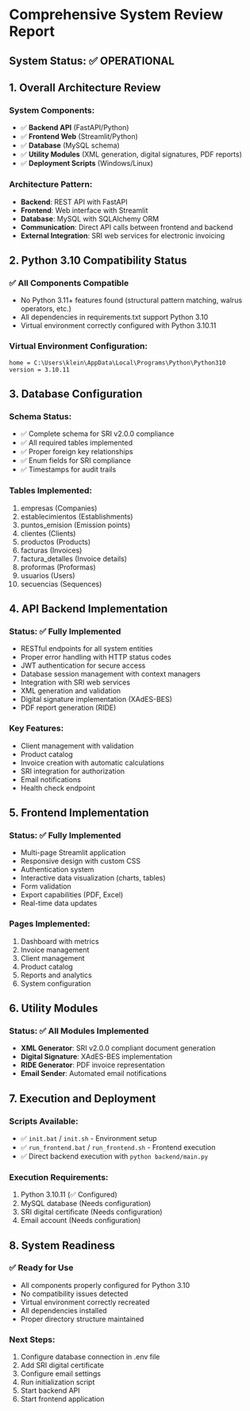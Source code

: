 # Comprehensive System Review Report

## System Status: ✅ OPERATIONAL

## 1. Overall Architecture Review

### System Components:
- ✅ **Backend API** (FastAPI/Python)
- ✅ **Frontend Web** (Streamlit/Python)
- ✅ **Database** (MySQL schema)
- ✅ **Utility Modules** (XML generation, digital signatures, PDF reports)
- ✅ **Deployment Scripts** (Windows/Linux)

### Architecture Pattern:
- **Backend**: REST API with FastAPI
- **Frontend**: Web interface with Streamlit
- **Database**: MySQL with SQLAlchemy ORM
- **Communication**: Direct API calls between frontend and backend
- **External Integration**: SRI web services for electronic invoicing

## 2. Python 3.10 Compatibility Status

### ✅ All Components Compatible
- No Python 3.11+ features found (structural pattern matching, walrus operators, etc.)
- All dependencies in requirements.txt support Python 3.10
- Virtual environment correctly configured with Python 3.10.11

### Virtual Environment Configuration:
```
home = C:\Users\klein\AppData\Local\Programs\Python\Python310
version = 3.10.11
```

## 3. Database Configuration

### Schema Status:
- ✅ Complete schema for SRI v2.0.0 compliance
- ✅ All required tables implemented
- ✅ Proper foreign key relationships
- ✅ Enum fields for SRI compliance
- ✅ Timestamps for audit trails

### Tables Implemented:
1. empresas (Companies)
2. establecimientos (Establishments)
3. puntos_emision (Emission points)
4. clientes (Clients)
5. productos (Products)
6. facturas (Invoices)
7. factura_detalles (Invoice details)
8. proformas (Proformas)
9. usuarios (Users)
10. secuencias (Sequences)

## 4. API Backend Implementation

### Status: ✅ Fully Implemented
- RESTful endpoints for all system entities
- Proper error handling with HTTP status codes
- JWT authentication for secure access
- Database session management with context managers
- Integration with SRI web services
- XML generation and validation
- Digital signature implementation (XAdES-BES)
- PDF report generation (RIDE)

### Key Features:
- Client management with validation
- Product catalog
- Invoice creation with automatic calculations
- SRI integration for authorization
- Email notifications
- Health check endpoint

## 5. Frontend Implementation

### Status: ✅ Fully Implemented
- Multi-page Streamlit application
- Responsive design with custom CSS
- Authentication system
- Interactive data visualization (charts, tables)
- Form validation
- Export capabilities (PDF, Excel)
- Real-time data updates

### Pages Implemented:
1. Dashboard with metrics
2. Invoice management
3. Client management
4. Product catalog
5. Reports and analytics
6. System configuration

## 6. Utility Modules

### Status: ✅ All Modules Implemented
- **XML Generator**: SRI v2.0.0 compliant document generation
- **Digital Signature**: XAdES-BES implementation
- **RIDE Generator**: PDF invoice representation
- **Email Sender**: Automated email notifications

## 7. Execution and Deployment

### Scripts Available:
- ✅ `init.bat` / `init.sh` - Environment setup
- ✅ `run_frontend.bat` / `run_frontend.sh` - Frontend execution
- ✅ Direct backend execution with `python backend/main.py`

### Execution Requirements:
1. Python 3.10.11 (✅ Configured)
2. MySQL database (Needs configuration)
3. SRI digital certificate (Needs configuration)
4. Email account (Needs configuration)

## 8. System Readiness

### ✅ Ready for Use
- All components properly configured for Python 3.10
- No compatibility issues detected
- Virtual environment correctly recreated
- All dependencies installed
- Proper directory structure maintained

### Next Steps:
1. Configure database connection in .env file
2. Add SRI digital certificate
3. Configure email settings
4. Run initialization script
5. Start backend API
6. Start frontend application
